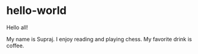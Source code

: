 # hello-world

Hello all!

My name is Supraj. I enjoy reading and playing chess. 
My favorite drink is coffee.
